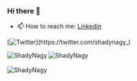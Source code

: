 ### Hi there 👋

- 📫 How to reach me: [Linkedin](https://www.linkedin.com/in/ShadyNagy/)

[![Twitter](https://img.shields.io/twitter/url/https/twitter.com/shadynagy_.svg?style=social&label=Follow%20ShadyNagy_)](https://twitter.com/shadynagy_)

<div>
<img align="center" src="https://github-readme-stats.vercel.app/api?username=ShadyNagy&show_icons=true&theme=dark" alt="ShadyNagy" />
<img align="left" src="https://github-readme-stats.vercel.app/api/top-langs/?username=ShadyNagy&layout=compact&hide=html&theme=dark" alt="ShadyNagy" />
<div/>
<br />
<img align="left" src="https://profile-counter.glitch.me/ShadyNagy/count.svg" alt="ShadyNagy" />


<!--
**ShadyNagy/ShadyNagy** is a ✨ _special_ ✨ repository because its `README.md` (this file) appears on your GitHub profile.

Here are some ideas to get you started:

- 🔭 I’m currently working on ...
- 🌱 I’m currently learning ...
- 👯 I’m looking to collaborate on ...
- 🤔 I’m looking for help with ...
- 💬 Ask me about ...
- 📫 How to reach me: ...
- 😄 Pronouns: ...
- ⚡ Fun fact: ...
-->
